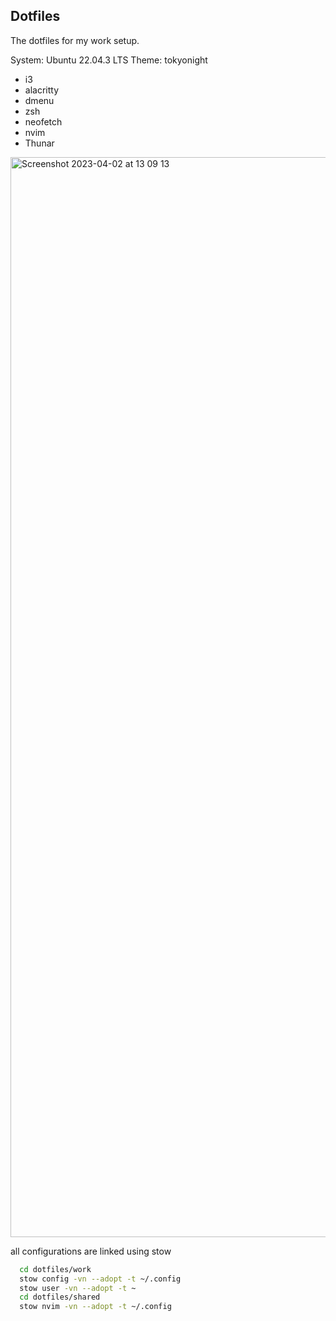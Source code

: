 ## Dotfiles

The dotfiles for my work setup.

System: Ubuntu 22.04.3 LTS
Theme: tokyonight

- i3
- alacritty
- dmenu
- zsh
- neofetch
- nvim
- Thunar

<img width="1728" alt="Screenshot 2023-04-02 at 13 09 13" src="https://user-images.githubusercontent.com/8405459/229350237-19f41c4c-e6c5-42f0-b9c5-9e1b23350ff7.png">

all configurations are linked using stow

```bash
  cd dotfiles/work
  stow config -vn --adopt -t ~/.config
  stow user -vn --adopt -t ~
  cd dotfiles/shared
  stow nvim -vn --adopt -t ~/.config
```
